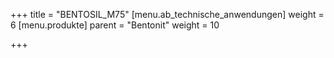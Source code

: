 +++
title = "BENTOSIL_M75"
[menu.ab_technische_anwendungen]
weight = 6
[menu.produkte]
parent = "Bentonit"
weight = 10

+++
